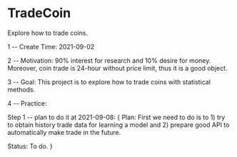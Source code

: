 # TradeCoin
Explore how to trade coins.

1 -- Create Time:
2021-09-02

2 -- Motivation:
90% interest for research and 10% desire for money. Moreover, coin trade is 24-hour without price limit, thus it is a good object.

3 -- Goal:
This project is to explore how to trade coins with statistical methods.

4 -- Practice:

Step 1 -- plan to do it at 2021-09-08:
{
Plan: 
First we need to do is to 1) try to obtain history trade data for learning a model and 2) prepare good API to automatically make trade in the future.

Status:
To do.
}
